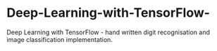 # Deep-Learning-with-TensorFlow-
Deep Learning with TensorFlow - hand written digit recognisation and image classification implementation.
